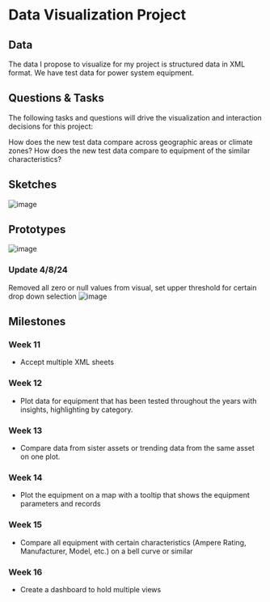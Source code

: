 # Data Visualization Project

## Data

The data I propose to visualize for my project is structured data in XML format. We have test data for power system equipment.


## Questions & Tasks

The following tasks and questions will drive the visualization and interaction decisions for this project:

How does the new test data compare across geographic areas or climate zones?
How does the new test data compare to equipment of the similar characteristics?

## Sketches
![image](https://github.com/Sanspareil-III/dataviz-project-template-proposal/assets/124217150/8c947169-bac6-48fb-85a9-4c7a535ab3e7)

## Prototypes
![image](https://github.com/Sanspareil-III/dataviz-project-template-proposal/assets/124217150/f2183f3d-0863-404b-b943-25d35012aedb)

### Update 4/8/24
Removed all zero or null values from visual, set upper threshold for certain drop down selection
![image](https://github.com/Sanspareil-III/dataviz-project-template-proposal/assets/124217150/c4523f9e-f61c-46b6-8d49-134f61659314)


## Milestones

### Week 11 ###
* Accept multiple XML sheets
### Week 12 ###
* Plot data for equipment that has been tested throughout the years with insights, highlighting by category.
### Week 13 ###
* Compare data from sister assets or trending data from the same asset on one plot.
### Week 14 ###
* Plot the equipment on a map with a tooltip that shows the equipment parameters and records
### Week 15 ###
* Compare all equipment with certain characteristics (Ampere Rating, Manufacturer, Model, etc.) on a bell curve or similar
### Week 16 ###
* Create a dashboard to hold multiple views


